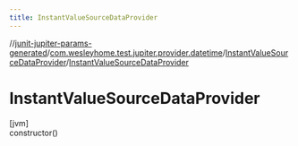 ```yaml
---
title: InstantValueSourceDataProvider
---
```

//[junit-jupiter-params-generated](../../../index.html)/[com.wesleyhome.test.jupiter.provider.datetime](../index.html)/[InstantValueSourceDataProvider](index.html)/[InstantValueSourceDataProvider](-instant-value-source-data-provider.html)



# InstantValueSourceDataProvider



[jvm]\
constructor()




